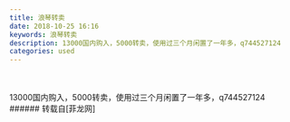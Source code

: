 ```yaml
---
title: 浪琴转卖
date: 2018-10-25 16:16
keywords: 浪琴转卖
description: 13000国内购入，5000转卖，使用过三个月闲置了一年多，q744527124
categories: used
---
```

<td class="t_f" id="postmessage_2164487">

<br/>
<img alt="" border="0" class="zoom" data-cf-modified-42000554c22ccdeb0fb43bd6-="" file="http://www.flw.ph/data/appbyme/upload/image/201810/25/FnvJQvKIjFhf.jpg" id="aimg_R96Z6" lazyloadthumb="1" onclick="" onmouseover="" src="http://www.flw.ph/data/appbyme/upload/image/201810/25/FnvJQvKIjFhf.jpg"/><br/>
<br/>
<img alt="" border="0" class="zoom" data-cf-modified-42000554c22ccdeb0fb43bd6-="" file="http://www.flw.ph/data/appbyme/upload/image/201810/25/2HMEt6JJeXn1.jpg" id="aimg_iNNzn" lazyloadthumb="1" onclick="" onmouseover="" src="http://www.flw.ph/data/appbyme/upload/image/201810/25/2HMEt6JJeXn1.jpg"/><br/>
13000国内购入，5000转卖，使用过三个月闲置了一年多，q744527124<br/>
</td>
###### 转载自[菲龙网]